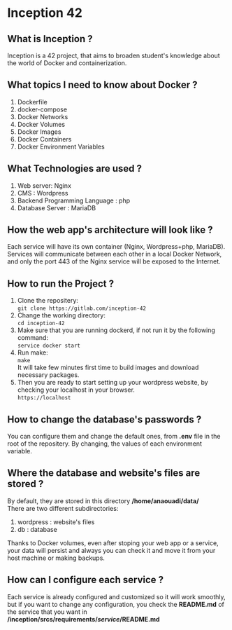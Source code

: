 # Inception  42

## What is Inception ? ##
Inception is a 42 project, that aims to broaden student's knowledge about the world of Docker and containerization.

## What topics I need to know about Docker ? ##
1. Dockerfile
2. docker-compose
3. Docker Networks
4. Docker Volumes
5. Docker Images
6. Docker Containers
7. Docker Environment Variables

## What Technologies are used ? ##
1. Web server: Nginx
2. CMS : Wordpress
3. Backend Programming Language : php
4. Database Server : MariaDB

## How the web app's architecture will look like ? ##
Each service will have its own container (Nginx, Wordpress+php, MariaDB). Services will communicate between each other in a local Docker Network, and only the port 443 of the Nginx service will be exposed to the Internet.

## How to run the Project ? ##
1. Clone the repositery:  
	`git clone https://gitlab.com/inception-42`
2. Change the working directory:  
	`cd inception-42`
3. Make sure that you are running dockerd, if not run it by the following command:  
   `service docker start`
4. Run make:  
	`make`  
It will take few minutes first time to build images and download necessary packages.
5. Then you are ready to start setting up your wordpress website, by checking your localhost in your browser.  
   `https://localhost`

## How to change the database's passwords ? ##
You can configure them and change the default ones, from **.env** file in the root of the repositery. By changing, the values of each environment variable.

## Where the database and website's files are stored ? ##
By default, they are stored in this directory **/home/anaouadi/data/**  
There are two different subdirectories:  
1. wordpress : website's files
2. db : database  

Thanks to Docker volumes, even after stoping your web app or a service, your data will persist and always you can check it and move it from your host machine or making backups.

## How can I configure each service ? ##
Each service is already configured and customized so it will work smoothly, but if you want to change any configuration, you check the **README.md** of the service that you want in **/inception/srcs/requirements/*service*/README.md**
